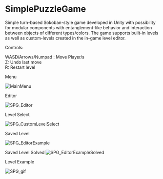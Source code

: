 # SimplePuzzleGame

Simple turn-based Sokoban-style game developed in Unity with possibility for modular components with entanglement-like behavior and interaction between objects of different types/colors.
The game supports built-in levels as well as custom-levels created in the in-game level editor.

Controls:

WASD/Arrows/Numpad : Move Player/s</br>
Z: Undo last move</br>
R: Restart level</br>

Menu

![MainMenu](ReadmeImages/SPG_MainMenu.png)</br>

Editor

![SPG_Editor](ReadmeImages/SPG_Editor.png)</br>

Level Select

![SPG_CustomLevelSelect](ReadmeImages/SPG_CustomLevelSelect.png)</br>

Saved Level

![SPG_EditorExample](ReadmeImages/SPG_EditorExample.png)</br>

Saved Level Solved
![SPG_EditorExampleSolved](ReadmeImages/SPG_EditorExampleSolved.png)</br>

Level Example

![SPG_gif](ReadmeImages/SPG_gif.gif)</br>

